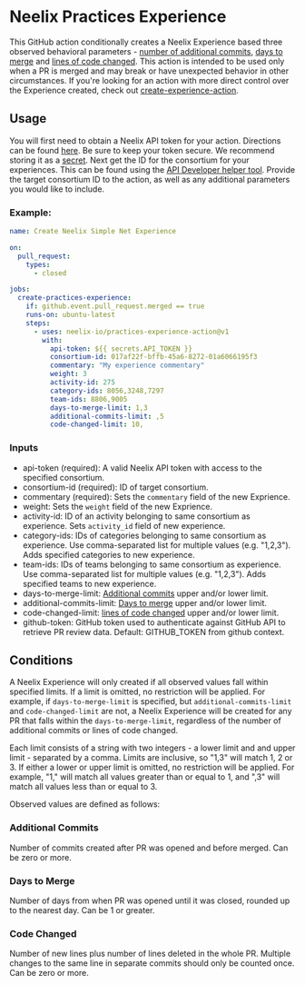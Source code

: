 # Neelix Practices Experience

This GitHub action conditionally creates a Neelix Experience based three
observed behavioral parameters - 
[number of additional commits](#additional-commits),
[days to merge](#days-to-merge) and [lines of code changed](#code-changed).
This action is intended to be used only when a PR is merged and may break or
have unexpected behavior in other circumstances. If you're looking for an
action with more direct control over the Experience created, check out
[create-experience-action](https://github.com/neelix-io/create-experience-action).

## Usage

You will first need to obtain a Neelix API token for your action. Directions
can be found [here](https://platform.neelix.io/api). Be sure to keep your token
secure. We recommend storing it as a
[secret](https://docs.github.com/en/actions/security-guides/encrypted-secrets).
Next get the ID for the consortium for your experiences. This can be found using
the [API Developer helper tool](https://platform.neelix.io/api-developer-helper).
Provide the target consortium ID to the action, as well as any additional
parameters you would like to include.


### Example:

```yaml
name: Create Neelix Simple Net Experience

on:
  pull_request:
    types:
      - closed

jobs:
  create-practices-experience:
    if: github.event.pull_request.merged == true
    runs-on: ubuntu-latest
    steps:
      - uses: neelix-io/practices-experience-action@v1
        with:
          api-token: ${{ secrets.API_TOKEN }}
          consortium-id: 017af22f-bffb-45a6-8272-01a6066195f3
          commentary: "My experience commentary"
          weight: 3
          activity-id: 275
          category-ids: 8056,3248,7297
          team-ids: 8806,9005
          days-to-merge-limit: 1,3
          additional-commits-limit: ,5
          code-changed-limit: 10,
```

### Inputs

* api-token (required): A valid Neelix API token with access to the specified
  consortium.
* consortium-id (required): ID of target consortium.
* commentary (required): Sets the `commentary` field of the new Exprience.
* weight: Sets the `weight` field of the new Exprience.
* activity-id: ID of an activity belonging to same consortium as experience.
  Sets `activity_id` field of new experience.
* category-ids: IDs of categories belonging to same consortium as experience.
  Use comma-separated list for multiple values (e.g. "1,2,3"). Adds specified
  categories to new experience.
* team-ids: IDs of teams belonging to same consortium as experience. Use
  comma-separated list for multiple values (e.g. "1,2,3"). Adds specified teams
  to new experience.
* days-to-merge-limit: [Additional commits](#additional-commits) upper and/or
  lower limit.
* additional-commits-limit: [Days to merge](#days-to-merge) upper and/or lower
  limit.
* code-changed-limit: [lines of code changed](#code-changed) upper and/or
  lower limit.
* github-token: GitHub token used to authenticate against GitHub API to
  retrieve PR review data. Default: GITHUB_TOKEN from github context.

## Conditions

A Neelix Experience will only created if all observed values fall within
specified limits. If a limit is omitted, no restriction will be applied. For
example, if `days-to-merge-limit` is specified, but `additional-commits-limit`
and `code-changed-limit` are not, a Neelix Experience will be created for any
PR that falls within the `days-to-merge-limit`, regardless of the number of
additional commits or lines of code changed.

Each limit consists of a string with two integers - a lower limit and and upper
limit - separated by a comma. Limits are inclusive, so "1,3" will match 1, 2 or 3.
If either a lower or upper limit is omitted, no restriction will be applied. For
example, "1," will match all values greater than or equal to 1, and ",3" will
match all values less than or equal to 3.

Observed values are defined as follows:

### Additional Commits

Number of commits created after PR was opened and before merged. Can be zero or
more.

### Days to Merge

Number of days from when PR was opened until it was closed, rounded up to the
nearest day. Can be 1 or greater.

### Code Changed

Number of new lines plus number of lines deleted in the whole PR. Multiple
changes to the same line in separate commits should only be counted once. Can be
zero or more.

